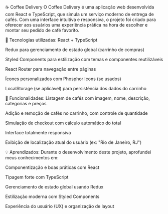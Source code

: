☕ Coffee Delivery
O Coffee Delivery é uma aplicação web desenvolvida com React e TypeScript, que simula um serviço moderno de entrega de cafés. Com uma interface intuitiva e responsiva, o projeto foi criado para oferecer aos usuários uma experiência prática na hora de escolher e montar seu pedido de café favorito.

🔧 Tecnologias utilizadas:
React + TypeScript

Redux para gerenciamento de estado global (carrinho de compras)

Styled Components para estilização com temas e componentes reutilizáveis

React Router para navegação entre páginas

Ícones personalizados com Phosphor Icons (se usados)

LocalStorage (se aplicável) para persistência dos dados do carrinho

🚀 Funcionalidades:
Listagem de cafés com imagem, nome, descrição, categorias e preços

Adição e remoção de cafés no carrinho, com controle de quantidade

Simulação de checkout com cálculo automático do total

Interface totalmente responsiva

Exibição de localização atual do usuário (ex: "Rio de Janeiro, RJ")

💡 Aprendizados:
Durante o desenvolvimento deste projeto, aprofundei meus conhecimentos em:

Componentização e boas práticas com React

Tipagem forte com TypeScript

Gerenciamento de estado global usando Redux

Estilização moderna com Styled Components

Experiência do usuário (UX) e organização de layout
